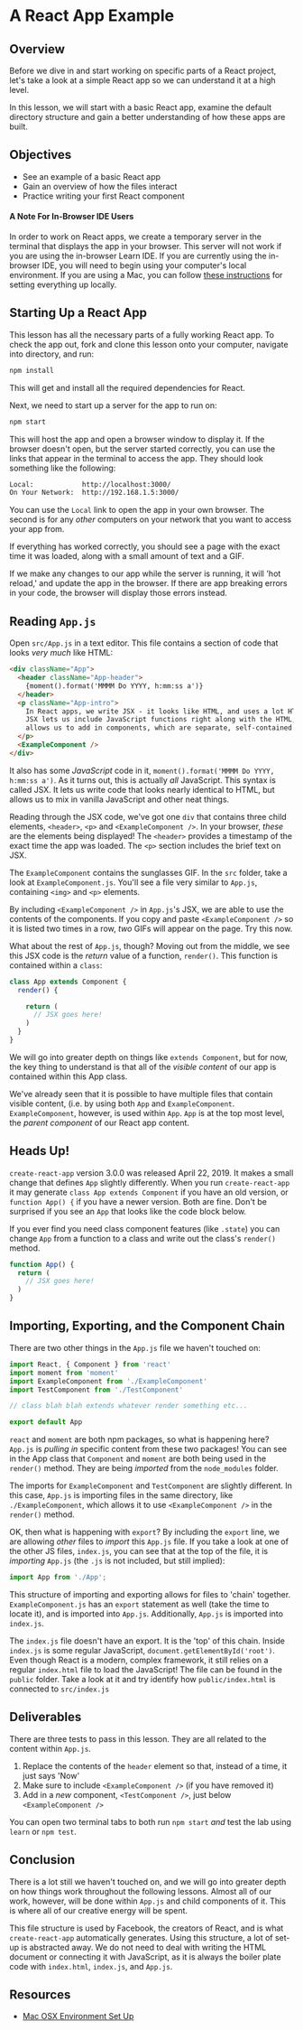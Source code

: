 # A React App Example

## Overview

Before we dive in and start working on specific parts of a React project, let's take a look at a simple React app so we can understand it at a high level.

In this lesson, we will start with a basic React app, examine the default directory structure and gain a better understanding of how these apps are built.


## Objectives

- See an example of a basic React app
- Gain an overview of how the files interact
- Practice writing your first React component

#### A Note For In-Browser IDE Users

In order to work on React apps, we create a temporary server in the terminal that displays the app in your browser. This server will not work if you are using the in-browser Learn IDE. If you are currently using the in-browser IDE, you will need to begin using your computer's local environment. If you are using a Mac, you can follow [these instructions][setup] for setting everything up locally.

## Starting Up a React App

This lesson has all the necessary parts of a fully working React app. To check the app out, fork and clone this lesson onto your computer, navigate into directory, and run:

```sh
npm install
```

This will get and install all the required dependencies for React.

Next, we need to start up a server for the app to run on:

```sh
npm start
```

This will host the app and open a browser window to display it. If the browser doesn't open, but the server started correctly, you can use the links that appear in the terminal to access the app. They should look something like the following:

```sh
Local:            http://localhost:3000/
On Your Network:  http://192.168.1.5:3000/
```

You can use the `Local` link to open the app in your own browser. The second is for any _other_ computers on your network that you want to access your app from.

If everything has worked correctly, you should see a page with the exact time it was loaded, along with a small amount of text and a GIF.

If we make any changes to our app while the server is running, it will 'hot reload,' and update the app in the browser. If there are app breaking errors in your code, the browser will display those errors instead.


## Reading `App.js`

Open `src/App.js` in a text editor. This file contains a section of code that looks _very much_ like HTML:

```html
<div className="App">
  <header className="App-header">
    {moment().format('MMMM Do YYYY, h:mm:ss a')}
  </header>
  <p className="App-intro">
    In React apps, we write JSX - it looks like HTML, and uses a lot HTML syntax.
    JSX lets us include JavaScript functions right along with the HTML, and also
    allows us to add in components, which are separate, self-contained chunks of of JSX.
  </p>
  <ExampleComponent />
</div>
```

It also has some _JavaScript_ code in it, `moment().format('MMMM Do YYYY, h:mm:ss a')`. As it turns out, this is actually _all_ JavaScript. This syntax is called JSX. It lets us write code that looks nearly identical to HTML, but allows us to mix in vanilla JavaScript and other neat things.

Reading through the JSX code, we've got one `div` that contains three child elements, `<header>`, `<p>` and `<ExampleComponent />`. In your browser, _these_ are the elements being displayed! The `<header>` provides a timestamp of the exact time the app was loaded. The `<p>` section includes the brief text on JSX.

The `ExampleComponent` contains the sunglasses GIF. In the `src` folder, take a look at `ExampleComponent.js`. You'll see a file very similar to `App.js`, containing `<img>` and `<p>` elements.

By including `<ExampleComponent />` in `App.js`'s JSX, we are able to use the contents of the components. If you copy and paste `<ExampleComponent />` so it is listed two times in a row, _two_ GIFs will appear on the page. Try this now.

What about the rest of `App.js`, though? Moving out from the middle, we see this JSX code is the _return_ value of a function, `render()`. This function is contained within a `class`:

```js
class App extends Component {
  render() {

    return (
      // JSX goes here!
    )
  }
}
```


We will go into greater depth on things like `extends Component`, but for now, the key thing to understand is that all of the _visible content_ of our app is contained within this App class.

We've already seen that it is possible to have multiple files that contain visible content, (i.e. by using both `App` and `ExampleComponent`. `ExampleComponent`, however, is used within `App`. `App` is at the top most level, the _parent component_ of our React app content.

## Heads Up!
`create-react-app` version 3.0.0 was released April 22, 2019. It makes a small change that defines `App` slightly differently. When you run `create-react-app` it may generate `class App extends Component` if you have an old version, or `function App() {` if you have a newer version. Both are fine. Don't be surprised if you see an `App` that looks like the code block below.

If you ever find you need class component features (like `.state`) you can change `App` from a function to a class and write out the class's `render()` method.

```js
function App() {
  return (
    // JSX goes here!
  )
}
```

## Importing, Exporting, and the Component Chain

There are two other things in the `App.js` file we haven't touched on:

```js
import React, { Component } from 'react'
import moment from 'moment'
import ExampleComponent from './ExampleComponent'
import TestComponent from './TestComponent'

// class blah blah extends whatever render something etc...

export default App
```

`react` and `moment` are both npm packages, so what is happening here? `App.js` is _pulling in_ specific content from these two packages! You can see in the App class that `Component` and `moment` are both being used in the `render()` method. They are being _imported_ from the `node_modules` folder.

The imports for `ExampleComponent` and `TestComponent` are slightly different. In this case, `App.js` is importing files in the same directory, like `./ExampleComponent`, which allows it to use `<ExampleComponent />` in the `render()` method.

OK, then what is happening with `export`? By including the `export` line, we are allowing _other_ files to _import_ this `App.js` file. If you take a look at one of the other JS files, `index.js`, you can see that at the top of the file, it is _importing_ `App.js` (the `.js` is not included, but still implied):

```js
import App from './App';
```

This structure of importing and exporting allows for files to 'chain' together. `ExampleComponent.js` has an `export` statement as well (take the time to locate it), and is imported into `App.js`. Additionally, `App.js` is imported into `index.js`.

The `index.js` file doesn't have an export. It is the 'top' of this chain. Inside `index.js` is some regular JavaScript, `document.getElementById('root')`. Even though React is a modern, complex framework, it still relies on a regular `index.html` file to load the JavaScript! The file can be found in the `public` folder. Take a look at it and try identify how `public/index.html` is connected to `src/index.js`


## Deliverables

There are three tests to pass in this lesson. They are all related to the content within `App.js`.

1. Replace the contents of the `header` element so that, instead of a time, it just says 'Now'
2. Make sure to include `<ExampleComponent />` (if you have removed it)
3. Add in a _new_ component, `<TestComponent />`, just below `<ExampleComponent />`

You can open two terminal tabs to both run `npm start` _and_ test the lab using `learn` or `npm test`.


## Conclusion

There is a lot still we haven't touched on, and we will go into greater depth on how things work throughout the following lessons. Almost all of our work, however, will be done within `App.js` and child components of it. This is where all of our creative energy will be spent.

This file structure is used by Facebook, the creators of React, and is what `create-react-app` automatically generates. Using this structure, a lot of set-up is abstracted away. We do not need to deal with writing the HTML document or connecting it with JavaScript, as it is always the boiler plate code with `index.html`, `index.js`, and `App.js`.


## Resources

- [Mac OSX Environment Set Up][setup]

[setup]: https://help.learn.co/technical-support/local-environment/mac-osx-manual-environment-set-up
